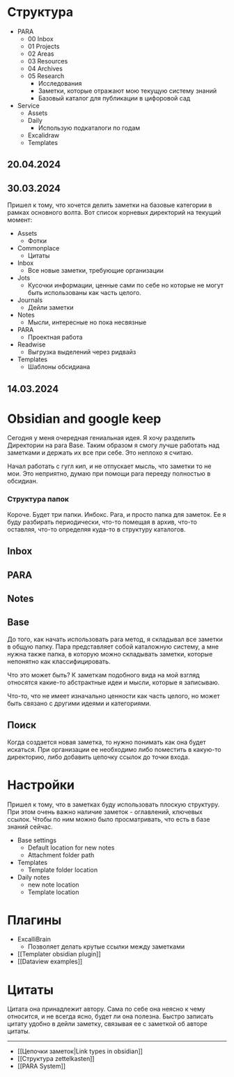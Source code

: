 # Структура
- PARA
	- 00 Inbox
	- 01 Projects
	- 02 Areas
	- 03 Resources
	- 04 Archives
	- 05 Research
		- Исследования
		- Заметки, которые отражают мою текущую систему знаний
		- Базовый каталог для публикации в цифоровой сад
- Service
	- Assets
	- Daily
		- Использую подкаталоги по годам
	- Excalidraw
	- Templates
## 20.04.2024

## 30.03.2024
Пришел к тому, что хочется делить заметки на базовые категории в рамках основного волта. Вот список корневых директорий на текущий момент:
- Assets
	- Фотки
- Commonplace
	- Цитаты
- Inbox
	- Все новые заметки, требующие организации
- Jots
	- Кусочки информации, ценные сами по себе но которые не могут быть использованы как часть целого.
- Journals
	- Дейли заметки
- Notes
	- Мысли, интересные но пока несвязные
- PARA
	- Проектная работа 
- Readwise
	- Выгрузка выделений через ридвайз
- Templates
	- Шаблоны обсидиана

## 14.03.2024

# Оbsidian and google keep
Сегодня у меня очередная гениальная идея. Я хочу разделить Директории на para Base. Таким образом я смогу лучше работать над заметками и держать их все при себе. Это неплохо я считаю. 

Начал работать с гугл кип, и не отпускает мысль, что заметки то не мои. Это неприятно, думаю при помощи para перееду полностью в обсидиан.

### Структура папок

Короче. Будет три папки. Инбокс. Para, и просто папка для заметок. Ее я буду разбирать периодически, что-то помещая в архив, что-то оставляя, что-то определяя куда-то в структуру каталогов.

## Inbox
## PARA

## Notes

## Base
До того, как начать использовать para метод, я складывал все заметки в общую папку. Пара представляет собой каталожную систему, а мне нужна также папка, в которую можно складывать заметки, которые непонятно как классифицировать.

Что это может быть?
К заметкам подобного вида на мой взгляд относятся какие-то абстрактные идеи и мысли, которые я записываю.

Что-то, что не имеет изначально ценности как часть целого, но может быть связано с другими идеями и категориями.

## Поиск
Когда создается новая заметка, то нужно понимать как она будет искаться. При организации ее необходимо либо поместить в какую-то директорию, либо добавить цепочку ссылок до точки входа. 
# Настройки

Пришел к тому, что в заметках буду использовать плоскую структуру. При этом очень важно наличие заметок - оглавлений, ключевых ссылок. Чтобы по ним можно было просматривать, что есть в базе знаний сейчас.


- Base settings
	- Default location for new notes
	- Attachment folder path
- Templates
	- Template folder location
- Daily notes
	- new note location
	- Template location


# Плагины
- ExcalliBrain
	- Позволяет делать крутые ссылки между заметками
- [[Templater obsidian plugin]]
- [[Dataview examples]]

# Цитаты
Цитата она принадлежит автору. Сама по себе она неясно к чему относится, и не всегда ясно, будет ли она полезна. Быстро записать цитату удобно в дейли заметку, связывая ее с заметкой об авторе цитаты.

---
- [[Цепочки заметок|Link types in obsidian]]
- [[Структура zettelkasten]]
- [[PARA System]]